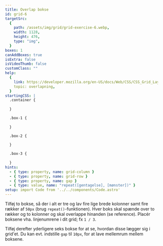 ```yaml
---
title: Overlap bokse
id: grid-6
targetSrc:
  {
    path: /assets/img/grid/grid-exercise-6.webp,
    width: 1128,
    height: 476,
    type: "img",
  }
boxes: 1
canAddBoxes: true
isExtra: false
isVideoThumb: false
customClass: ""
help:
  {
    link: https://developer.mozilla.org/en-US/docs/Web/CSS/CSS_Grid_Layout/Basic_Concepts_of_Grid_Layout#overlapping_without_z-index,
    topic: overlapning,
  }
startingCSS: |
  .container {
    
  }

  .box-1 {
    
  }

  .box-2 {
    
  }

  .box-3 {
    
  }
hints:
  - { type: property, name: grid-column }
  - { type: property, name: grid-row }
  - { type: property, name: gap }
  - { type: value, name: "repeat([gentagelse], [mønster])" }
setup: import Code from '../../components/Code.astro'
---
```


Tilføj to bokse, så der i alt er tre og lav fire lige brede kolonner samt fire rækker af <Code>50px</Code> (brug <Code>repeat()</Code>-funktionen). Hver boks skal spænde over to rækker og to kolonner og skal overlappe hinanden (se reference). Placér boksene vha. linjenumrene i dit grid; fx <Code>1 / 3</Code>.

Tilføj derefter yderligere seks bokse for at se, hvordan disse lægger sig i grid'et. Du kan evt. indstille `gap` til <Code>10px</Code>, for at lave mellemrum mellem boksene.
